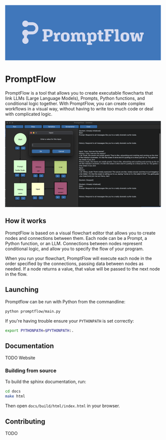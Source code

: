 ![](promptflow/res/Logo_full_1.png)
---
# PromptFlow

PromptFlow is a tool that allows you to create executable flowcharts that link LLMs (Large Language Models), Prompts, Python functions, and conditional logic together. With PromptFlow, you can create complex workflows in a visual way, without having to write too much code or deal with complicated logic.

![screenshot](screenshots/readme/hero_screenshot.png)

## How it works

PromptFlow is based on a visual flowchart editor that allows you to create nodes and connections between them. Each node can be a Prompt, a Python function, or an LLM. Connections between nodes represent conditional logic, and allow you to specify the flow of your program.

When you run your flowchart, PromptFlow will execute each node in the order specified by the connections, passing data between nodes as needed. If a node returns a value, that value will be passed to the next node in the flow.

## Launching

Promptflow can be run with Python from the commandline:

```bash
python promptflow/main.py
```

If you're having trouble ensure your `PYTHONPATH` is set correctly:

```bash
export PYTHONPATH=$PYTHONPATH:.
```

## Documentation

TODO Website

### Building from source

To build the sphinx documentation, run:

```bash
cd docs
make html
```

Then open `docs/build/html/index.html` in your browser.

## Contributing

TODO
